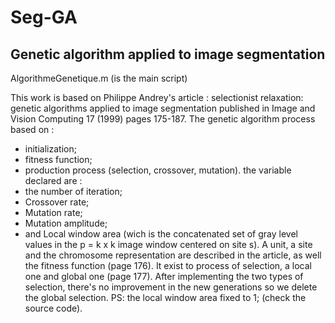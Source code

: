 # Seg-GA
Genetic algorithm applied to image segmentation 
------------------------------------------------
AlgorithmeGenetique.m (is the main script)

This work is based on Philippe Andrey's article : selectionist relaxation: genetic algorithms applied to image segmentation published in Image and Vision Computing 17 (1999) pages 175-187.
The genetic algorithm process based on : 
- initialization;
- fitness function;
- production process (selection, crossover, mutation).
the variable declared are :
- the number of iteration;
- Crossover rate;
- Mutation rate;
- Mutation amplitude;
- and Local window area (wich is the concatenated set of gray level values in the p = k x k image window centered on site s).
A unit, a site and the chromosome representation are described in the article, as well the fitness function (page 176). It exist to process of selection, a local one and global one (page 177).
After implementing the two types of selection, there's no improvement in the new generations so we delete the global selection.
PS: the local window area fixed to 1; (check the source code).
